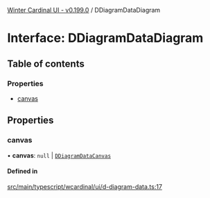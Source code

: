 [Winter Cardinal UI - v0.199.0](../index.md) / DDiagramDataDiagram

# Interface: DDiagramDataDiagram

## Table of contents

### Properties

- [canvas](DDiagramDataDiagram.md#canvas)

## Properties

### canvas

• **canvas**: ``null`` \| [`DDiagramDataCanvas`](DDiagramDataCanvas.md)

#### Defined in

[src/main/typescript/wcardinal/ui/d-diagram-data.ts:17](https://github.com/winter-cardinal/winter-cardinal-ui/blob/v0.199.0/src/main/typescript/wcardinal/ui/d-diagram-data.ts#L17)
